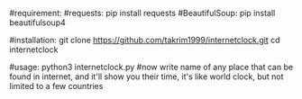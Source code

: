 #requirement:
  #requests:
  pip install requests
  #BeautifulSoup:
  pip install beautifulsoup4




#installation:
git clone https://github.com/takrim1999/internetclock.git
cd internetclock

#usage:
python3 internetclock.py
#now write name of any place that can be found in internet, and it'll show you their time, it's like world clock, but not limited to a few countries
